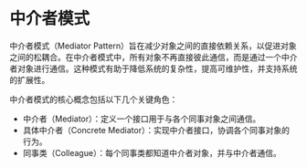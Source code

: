 # 中介者模式

中介者模式（Mediator Pattern）旨在减少对象之间的直接依赖关系，以促进对象之间的松耦合。在中介者模式中，所有对象不再直接彼此通信，而是通过一个中介者对象进行通信。这种模式有助于降低系统的复杂性，提高可维护性，并支持系统的扩展性。

中介者模式的核心概念包括以下几个关键角色：

- 中介者（Mediator）：定义一个接口用于与各个同事对象之间通信。
- 具体中介者（Concrete Mediator）：实现中介者接口，协调各个同事对象的行为。
- 同事类（Colleague）：每个同事类都知道中介者对象，并与中介者通信。
